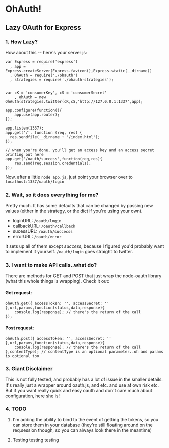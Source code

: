 # OhAuth!
## Lazy OAuth for Express

### 1. How Lazy?
How about this -- here's your server js:

	var Express = require('express')
	  , app = Express.createServer(Express.favicon(),Express.static(__dirname))
	  , OhAuth = require('./ohauth')
	  , strategies = require('./ohauth-strategies');


	var cK = 'consumerKey', cS = 'consumerSecret'
		, ohAuth = new OhAuth(strategies.twitter(cK,cS,'http://127.0.0.1:1337',app);

	app.configure(function(){
		app.use(app.router);	
	});

	app.listen(1337);
	app.get('/', function (req, res) {
	  res.sendfile(__dirname + '/index.html');
	});

	// when you're done, you'll get an access key and an access secret printing out here
	app.get('/oauth/success',function(req,res){
		res.send(req.session.credentials);
	});

Now, after a little `node app.js`, just point your browser over to `localhost:1337/oauth/login`


### 2. Wait, so it does everything for me?
Pretty much. It has some defaults that can be changed by passing new values (either in the strategy, or the dict if you're using your own).

* loginURL: `/oauth/login`
* callbackURL: `/oauth/callback`
* sucessURL: `/oauth/succecss`
* errorURL: `/oauth/error`

It sets up all of them except *success*, because I figured you'd probably want to implement it yourself. `/oauth/login` goes straight to twitter.

### 3. I want to make API calls..what do?
There are methods for GET and POST that just wrap the node-oauth library (what this whole things is wrapping). Check it out:

#### Get request:

	ohAuth.get({ accessToken: '', accessSecret: '' },url,params,function(status,data,response){
		console.log(response); // there's the return of the call
	});

#### Post request:

	ohAuth.post({ accessToken: '', accessSecret: '' },url,params,function(status,data,response){
		console.log(response); // there's the return of the call
	},contentType); // contentType is an optional parameter..oh and params is optional too

### 3. Giant Disclaimer
This is not fully tested, and probably has a lot of issue in the smaller details. It's really just a wrapper around oauth.js, and etc. and use at own risk etc. But if you want really quick and easy oauth and don't care much about configuration, here she is!

### 4. TODO

1. I'm adding the ability to bind to the event of getting the tokens, so you can store them in your database (they're still floating around on the req.session though, so you can always look there in the meantime)

2. Testing testing testing 